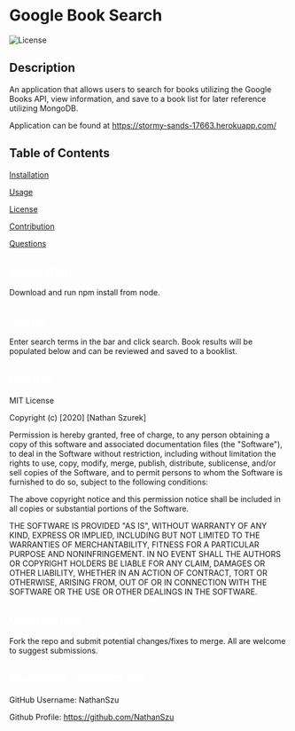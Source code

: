 # Google Book Search
![License](https://img.shields.io/badge/License-MIT-yellow.svg)

## Description
  An application that allows users to search for books utilizing the Google Books API, view information, and save to a book list for later reference utilizing MongoDB.

  Application can be found at https://stormy-sands-17663.herokuapp.com/

## Table of Contents

<a href='#Installation'>Installation</a>

<a href='#Usage'>Usage</a>

<a href='#License'>License</a>

<a href='#Contribution'>Contribution</a>

<a href='#Questions'>Questions</a>

## <a id='Installation' style='color:white;'>Installation</a>
  Download and run npm install from node.

## <a id='Usage' style='color:white;'>Usage</a>
  Enter search terms in the bar and click search. Book results will be populated below and can be reviewed and saved to a booklist.

## <a id='License' style='color:white;'>License</a>
  MIT License

Copyright (c) [2020] [Nathan Szurek]

Permission is hereby granted, free of charge, to any person obtaining a copy of this software and associated documentation files (the "Software"), to deal in the Software without restriction, including without limitation the rights to use, copy, modify, merge, publish, distribute, sublicense, and/or sell copies of the Software, and to permit persons to whom the Software is furnished to do so, subject to the following conditions:

The above copyright notice and this permission notice shall be included in all copies or substantial portions of the Software.

THE SOFTWARE IS PROVIDED "AS IS", WITHOUT WARRANTY OF ANY KIND, EXPRESS OR IMPLIED, INCLUDING BUT NOT LIMITED TO THE WARRANTIES OF MERCHANTABILITY, FITNESS FOR A PARTICULAR PURPOSE AND NONINFRINGEMENT. IN NO EVENT SHALL THE AUTHORS OR COPYRIGHT HOLDERS BE LIABLE FOR ANY CLAIM, DAMAGES OR OTHER LIABILITY, WHETHER IN AN ACTION OF CONTRACT, TORT OR OTHERWISE, ARISING FROM, OUT OF OR IN CONNECTION WITH THE SOFTWARE OR THE USE OR OTHER DEALINGS IN THE SOFTWARE.

## <a id='Contribution' style='color:white;'>Contribution</a>
Fork the repo and submit potential changes/fixes to merge. All are welcome to suggest submissions.

## <a id='Questions' style='color:white;'>Questions - Contact Me</a>

GitHub Username: NathanSzu

Github Profile: <a href='https://github.com/NathanSzu'>https://github.com/NathanSzu</a>